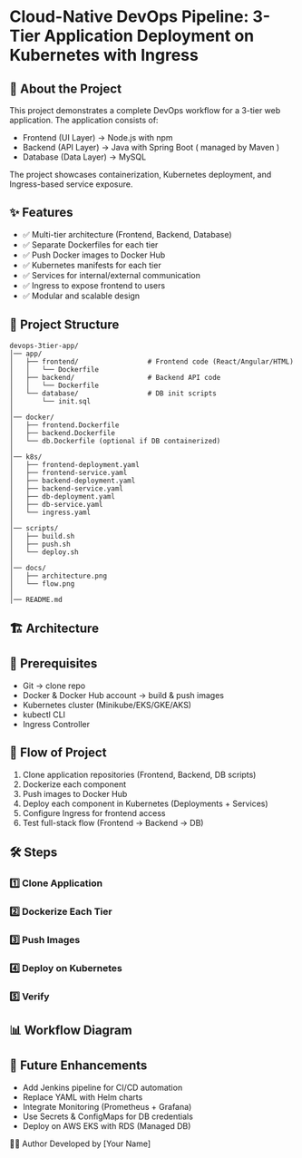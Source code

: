 # Cloud-Native DevOps Pipeline: 3-Tier Application Deployment on Kubernetes with Ingress

## 📌 About the Project
This project demonstrates a complete DevOps workflow for a 3-tier web application. The application consists of:
- Frontend (UI Layer) → Node.js with npm
- Backend (API Layer) → Java with Spring Boot ( managed by Maven ) 
- Database (Data Layer) → MySQL

The project showcases containerization, Kubernetes deployment, and Ingress-based service exposure.

## ✨ Features

- ✅ Multi-tier architecture (Frontend, Backend, Database)
- ✅ Separate Dockerfiles for each tier
- ✅ Push Docker images to Docker Hub
- ✅ Kubernetes manifests for each tier
- ✅ Services for internal/external communication
- ✅ Ingress to expose frontend to users
- ✅ Modular and scalable design

## 📂 Project Structure
```
devops-3tier-app/
│── app/
│   ├── frontend/                 # Frontend code (React/Angular/HTML)
│   │   └── Dockerfile
│   ├── backend/                  # Backend API code
│   │   └── Dockerfile
│   └── database/                 # DB init scripts
│       └── init.sql
│
│── docker/
│   ├── frontend.Dockerfile
│   ├── backend.Dockerfile
│   └── db.Dockerfile (optional if DB containerized)
│
│── k8s/
│   ├── frontend-deployment.yaml
│   ├── frontend-service.yaml
│   ├── backend-deployment.yaml
│   ├── backend-service.yaml
│   ├── db-deployment.yaml
│   ├── db-service.yaml
│   └── ingress.yaml
│
│── scripts/
│   ├── build.sh
│   ├── push.sh
│   └── deploy.sh
│
│── docs/
│   ├── architecture.png
│   └── flow.png
│
│── README.md

```
## 🏗️ Architecture

## 🔑 Prerequisites
- Git → clone repo
- Docker & Docker Hub account → build & push images
- Kubernetes cluster (Minikube/EKS/GKE/AKS)
- kubectl CLI
- Ingress Controller

## 🔄 Flow of Project
1. Clone application repositories (Frontend, Backend, DB scripts)
2. Dockerize each component
3. Push images to Docker Hub
4. Deploy each component in Kubernetes (Deployments + Services)
5. Configure Ingress for frontend access
6. Test full-stack flow (Frontend → Backend → DB)

## 🛠️ Steps
### 1️⃣ Clone Application

### 2️⃣ Dockerize Each Tier

### 3️⃣ Push Images

### 4️⃣ Deploy on Kubernetes

### 5️⃣ Verify


## 📊 Workflow Diagram

## 🔮 Future Enhancements

- Add Jenkins pipeline for CI/CD automation
- Replace YAML with Helm charts
- Integrate Monitoring (Prometheus + Grafana)
- Use Secrets & ConfigMaps for DB credentials
- Deploy on AWS EKS with RDS (Managed DB)

👨‍💻 Author
Developed by [Your Name]
